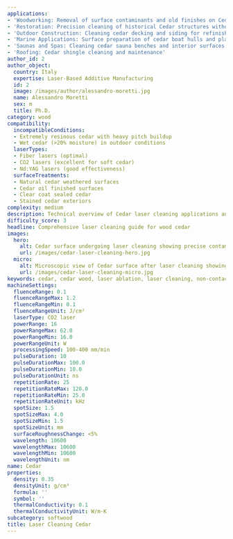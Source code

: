 ```yaml
---
applications:
- 'Woodworking: Removal of surface contaminants and old finishes on Cedar wood'
- 'Restoration: Precision cleaning of historical Cedar structures without damage'
- 'Outdoor Construction: Cleaning cedar decking and siding for refinishing'
- 'Marine Applications: Surface preparation of cedar boat hulls and planking'
- 'Saunas and Spas: Cleaning cedar sauna benches and interior surfaces'
- 'Roofing: Cedar shingle cleaning and maintenance'
author_id: 2
author_object:
  country: Italy
  expertise: Laser-Based Additive Manufacturing
  id: 2
  image: /images/author/alessandro-moretti.jpg
  name: Alessandro Moretti
  sex: m
  title: Ph.D.
category: wood
compatibility:
  incompatibleConditions:
  - Extremely resinous cedar with heavy pitch buildup
  - Wet cedar (>20% moisture) in outdoor conditions
  laserTypes:
  - Fiber lasers (optimal)
  - CO2 lasers (excellent for soft cedar)
  - Nd:YAG lasers (good effectiveness)
  surfaceTreatments:
  - Natural cedar weathered surfaces
  - Cedar oil finished surfaces
  - Clear coat sealed cedar
  - Stained cedar exteriors
complexity: medium
description: Technical overview of Cedar laser cleaning applications and parameters
difficulty_score: 3
headline: Comprehensive laser cleaning guide for wood cedar
images:
  hero:
    alt: Cedar surface undergoing laser cleaning showing precise contamination removal
    url: /images/cedar-laser-cleaning-hero.jpg
  micro:
    alt: Microscopic view of Cedar surface after laser cleaning showing detailed surface structure
    url: /images/cedar-laser-cleaning-micro.jpg
keywords: cedar, cedar wood, laser ablation, laser cleaning, non-contact cleaning, woodworking applications, restoration applications
machineSettings:
  fluenceRange: 0.1
  fluenceRangeMax: 1.2
  fluenceRangeMin: 0.1
  fluenceRangeUnit: J/cm²
  laserType: CO2 laser
  powerRange: 16
  powerRangeMax: 62.0
  powerRangeMin: 16.0
  powerRangeUnit: W
  processingSpeed: 100-400 mm/min
  pulseDuration: 10
  pulseDurationMax: 100.0
  pulseDurationMin: 10.0
  pulseDurationUnit: ns
  repetitionRate: 25
  repetitionRateMax: 120.0
  repetitionRateMin: 25.0
  repetitionRateUnit: kHz
  spotSize: 1.5
  spotSizeMax: 4.0
  spotSizeMin: 1.5
  spotSizeUnit: mm
  surfaceRoughnessChange: <5%
  wavelength: 10600
  wavelengthMax: 10600
  wavelengthMin: 10600
  wavelengthUnit: nm
name: Cedar
properties:
  density: 0.35
  densityUnit: g/cm³
  formula: ''
  symbol: ''
  thermalConductivity: 0.1
  thermalConductivityUnit: W/m·K
subcategory: softwood
title: Laser Cleaning Cedar
---
```

